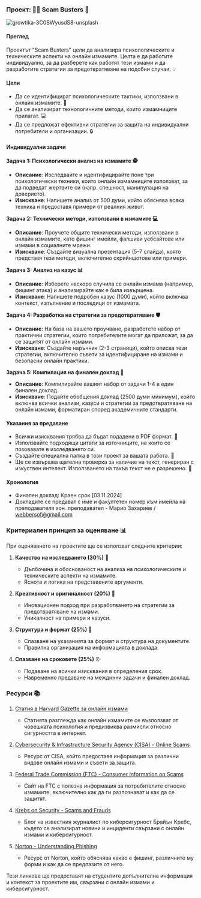 ### Проект: 🕵️‍♀️ Scam Busters 🚨

![growtika-3C0SWyusdS8-unsplash](https://github.com/user-attachments/assets/34de490a-b3aa-4e8d-b7d3-2f839e5fe4e3)


#### Преглед
Проектът "Scam Busters" цели да анализира психологическите и техническите аспекти на онлайн измамите. Целта е да работите индивидуално, за да разберете как работят тези измами и да разработите стратегии за предотвратяване на подобни случаи. 💡

#### Цели
- Да се идентифицират психологическите тактики, използвани в онлайн измамите. 🧠
- Да се анализират технологичните методи, които измамниците прилагат. 💻
- Да се предложат ефективни стратегии за защита на индивидуални потребители и организации. 🔒

#### Индивидуални задачи

**Задача 1: Психологически анализ на измамите 🕵️**
- **Описание**: Изследвайте и идентифицирайте поне три психологически техники, които онлайн измамниците използват, за да подведат жертвите си (напр. спешност, манипулация на доверието).
- **Изискване**: Напишете анализ от 500 думи, който обяснява всяка техника и предоставя примери от реалния живот.

**Задача 2: Технически методи, използвани в измамите 💻**
- **Описание**: Проучете общите технически методи, използвани в онлайн измамите, като фишинг имейли, фалшиви уебсайтове или измами в социалните мрежи.
- **Изискване**: Създайте визуална презентация (5-7 слайда), която представя тези методи, включително скрийншотове или примери.

**Задача 3: Анализ на казус 📊**
- **Описание**: Изберете наскоро случила се онлайн измама (например, фишинг атака) и анализирайте как е била извършена.
- **Изискване**: Напишете подробен казус (1000 думи), който включва контекст, изпълнение и последици от измамата.

**Задача 4: Разработка на стратегии за предотвратяване 🛡️**
- **Описание**: На база на вашето проучване, разработете набор от практични стратегии, които потребителите могат да приложат, за да се защитят от онлайн измами.
- **Изискване**: Създайте наръчник (2-3 страници), който описва тези стратегии, включително съвети за идентифициране на измами и безопасни онлайн практики.

**Задача 5: Компилация на финален доклад 📑**
- **Описание**: Компилирайте вашият набор от задачи 1-4 в един финален доклад.
- **Изискване**: Подайте обобщения доклад (2500 думи минимум), който включва всички анализи, казуси и стратегии за предотвратяване на онлайн измами, форматиран според академичните стандарти.

#### Указания за предаване
- Всички изисквания трябва да бъдат подадени в PDF формат. 📄
- Използвайте подходящи цитати за източниците, на които се позовавате в изследването си.
- Създайте специална папка в този проект за вашата работа. 📂
- Ще се извършва щателна проверка за наличие на текст, генериран с изкуствен интелект. Използването на такъв текст не е разрешено. 🚫

#### Хронология
- Финален доклад: Краен срок [03.11.2024]
- Докладите се предават с име и факултетен номер към имейла на преподавателя хон. преподавател - Марио Захариев / webbersof@gmail.com

### Критериален принцип за оценяване 📊

При оценяването на проектите ще се използват следните критерии:

1. **Качество на изследването (30%)** 🧠
   - Дълбочина и обоснованост на анализа на психологическите и техническите аспекти на измамите.
   - Яснота и логика на представените аргументи.

2. **Креативност и оригиналност (20%)** 🎨
   - Иновационен подход при разработването на стратегии за предотвратяване на измами.
   - Уникалност на примери и казуси.

3. **Структура и формат (25%)** 📑
   - Спазване на указанията за формат и структура на документите.
   - Правилна организация на информацията в доклада.

4. **Спазване на сроковете (25%)** ⏰
   - Подаване на всички изисквания в определения срок.
   - Навременно предаване на междинни задачи и финален доклад.

### Ресурси 📚

1. [Статия в Harvard Gazette за онлайн измами](https://news.harvard.edu/gazette/story/2024/09/youd-never-fall-for-an-online-scam-right/)
   - Статията разглежда как онлайн измамите се възползват от човешката психология и предизвиква размисли относно сигурността в интернет.

2. [Cybersecurity & Infrastructure Security Agency (CISA) - Online Scams](https://www.cisa.gov/stopthinkconnect/online-scams)
   - Ресурс от CISA, който предоставя информация за различни видове онлайн измами и съвети за защита.

3. [Federal Trade Commission (FTC) - Consumer Information on Scams](https://www.consumer.ftc.gov/articles/what-know-about-scams)
   - Сайт на FTC с полезна информация за потребителите относно измамите, включително как да ги разпознават и как да се защитят.

4. [Krebs on Security - Scams and Frauds](https://krebsonsecurity.com/category/scams/)
   - Блог на известния журналист по киберсигурност Брайън Кребс, където се анализират новини и инциденти свързани с онлайн измами и киберсигурност.

5. [Norton - Understanding Phishing](https://us.norton.com/internetsecurity/online-scams/what-is-phishing.html)
   - Ресурс от Norton, който обяснява какво е фишинг, различните му форми и как да се предпазите от него. 

Тези линкове ще предоставят на студентите допълнителна информация и контекст за проектите им, свързани с онлайн измами и киберсигурност.
